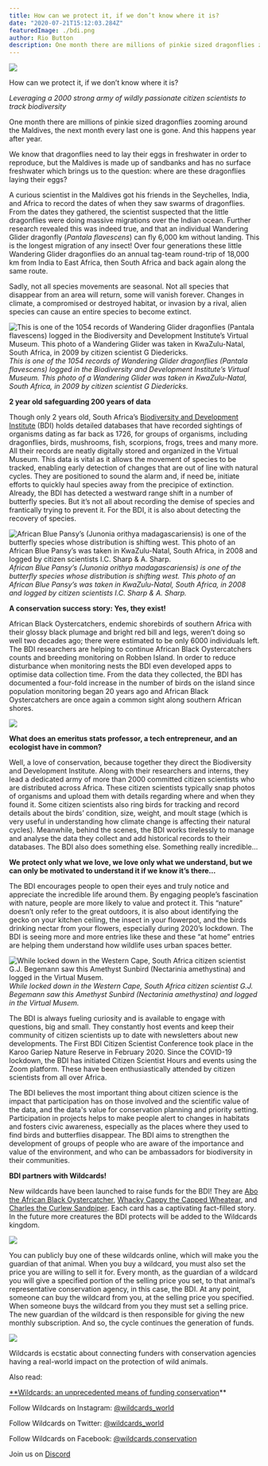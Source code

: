 ```yaml
---
title: How can we protect it, if we don’t know where it is?
date: "2020-07-21T15:12:03.284Z"
featuredImage: ./bdi.png
author: Rio Button
description: One month there are millions of pinkie sized dragonflies zooming around the Maldives, the next month every last one is gone. And this happens year after year.
---
```


![](/bdi.png)

How can we protect it, if we don’t know where it is?

_Leveraging a 2000 strong army of wildly passionate citizen scientists to track biodiversity_

One month there are millions of pinkie sized dragonflies zooming around the Maldives, the next month every last one is gone. And this happens year after year.

We know that dragonflies need to lay their eggs in freshwater in order to reproduce, but the Maldives is made up of sandbanks and has no surface freshwater which brings us to the question: where are these dragonflies laying their eggs?

A curious scientist in the Maldives got his friends in the Seychelles, India, and Africa to record the dates of when they saw swarms of dragonflies. From the dates they gathered, the scientist suspected that the little dragonflies were doing massive migrations over the Indian ocean. Further research revealed this was indeed true, and that an individual Wandering Glider dragonfly (_Pantala flavescens_) can fly 6,000 km without landing. This is the longest migration of any insect! Over four generations these little Wandering Glider dragonflies do an annual tag-team round-trip of 18,000 km from India to East Africa, then South Africa and back again along the same route.

Sadly, not all species movements are seasonal. Not all species that disappear from an area will return, some will vanish forever. Changes in climate, a compromised or destroyed habitat, or invasion by a rival, alien species can cause an entire species to become extinct.

![This is one of the 1054 records of Wandering Glider dragonflies (Pantala flavescens) logged in the Biodiversity and Development Institute’s Virtual Museum. This photo of a Wandering Glider was taken in KwaZulu-Natal, South Africa, in 2009 by citizen scientist G Diedericks.](https://cdn-images-1.medium.com/max/2048/0*m-L1RvH_G8go5GCI)_This is one of the 1054 records of Wandering Glider dragonflies (Pantala flavescens) logged in the Biodiversity and Development Institute’s Virtual Museum. This photo of a Wandering Glider was taken in KwaZulu-Natal, South Africa, in 2009 by citizen scientist G Diedericks._

**2 year old safeguarding 200 years of data**

Though only 2 years old, South Africa’s [Biodiversity and Development Institute](https://wildcards.world/#org/bdi) (BDI) holds detailed databases that have recorded sightings of organisms dating as far back as 1726, for groups of organisms, including dragonflies, birds, mushrooms, fish, scorpions, frogs, trees and many more. All their records are neatly digitally stored and organized in the Virtual Museum. This data is vital as it allows the movement of species to be tracked, enabling early detection of changes that are out of line with natural cycles. They are positioned to sound the alarm and, if need be, initiate efforts to quickly haul species away from the precipice of extinction. Already, the BDI has detected a westward range shift in a number of butterfly species. But it’s not all about recording the demise of species and frantically trying to prevent it. For the BDI, it is also about detecting the recovery of species.

![African Blue Pansy’s (*Junonia orithya madagascariensis*) is one of the butterfly species whose distribution is shifting west. This photo of an African Blue Pansy’s was taken in KwaZulu-Natal, South Africa, in 2008 and logged by citizen scientists I.C. Sharp & A. Sharp.](https://cdn-images-1.medium.com/max/2000/0*UyBINMi-Sc668LuV)*African Blue Pansy’s (*Junonia orithya madagascariensis*) is one of the butterfly species whose distribution is shifting west. This photo of an African Blue Pansy’s was taken in KwaZulu-Natal, South Africa, in 2008 and logged by citizen scientists I.C. Sharp & A. Sharp.*

**A conservation success story: Yes, they exist!**

African Black Oystercatchers, endemic shorebirds of southern Africa with their glossy black plumage and bright red bill and legs, weren’t doing so well two decades ago; there were estimated to be only 6000 individuals left. The BDI researchers are helping to continue African Black Oystercatchers counts and breeding monitoring on Robben Island. In order to reduce disturbance when monitoring nests the BDI even developed apps to optimise data collection time. From the data they collected, the BDI has documented a four-fold increase in the number of birds on the island since population monitoring began 20 years ago and African Black Oystercatchers are once again a common sight along southern African shores.

![](https://cdn-images-1.medium.com/max/2290/1*duzSa3FwAk-y3LXzFBmN6g.png)

**What does an emeritus stats professor, a tech entrepreneur, and an ecologist have in common?**

Well, a love of conservation, because together they direct the Biodiversity and Development Institute. Along with their researchers and interns, they lead a dedicated army of more than 2000 committed citizen scientists who are distributed across Africa. These citizen scientists typically snap photos of organisms and upload them with details regarding where and when they found it. Some citizen scientists also ring birds for tracking and record details about the birds’ condition, size, weight, and moult stage (which is very useful in understanding how climate change is affecting their natural cycles). Meanwhile, behind the scenes, the BDI works tirelessly to manage and analyse the data they collect and add historical records to their databases. The BDI also does something else. Something really incredible…

**We protect only what we love, we love only what we understand, but we can only be motivated to understand it if we know it’s there…**

The BDI encourages people to open their eyes and truly notice and appreciate the incredible life around them. By engaging people’s fascination with nature, people are more likely to value and protect it. This “nature” doesn’t only refer to the great outdoors, it is also about identifying the gecko on your kitchen ceiling, the insect in your flowerpot, and the birds drinking nectar from your flowers, especially during 2020’s lockdown. The BDI is seeing more and more entries like these and these “at home” entries are helping them understand how wildlife uses urban spaces better.

![While locked down in the Western Cape, South Africa citizen scientist G.J. Begemann saw this Amethyst Sunbird (Nectarinia amethystina) and logged in the Virtual Musem.](https://cdn-images-1.medium.com/max/4000/0*3noc0i1GG1kBVCYL.jpg)_While locked down in the Western Cape, South Africa citizen scientist G.J. Begemann saw this Amethyst Sunbird (Nectarinia amethystina) and logged in the Virtual Musem._

The BDI is always fueling curiosity and is available to engage with questions, big and small. They constantly host events and keep their community of citizen scientists up to date with newsletters about new developments. The First BDI Citizen Scientist Conference took place in the Karoo Gariep Nature Reserve in February 2020. Since the COVID-19 lockdown, the BDI has initiated Citizen Scientist Hours and events using the Zoom platform. These have been enthusiastically attended by citizen scientists from all over Africa.

The BDI believes the most important thing about citizen science is the impact that participation has on those involved and the scientific value of the data, and the data's value for conservation planning and priority setting. Participation in projects helps to make people alert to changes in habitats and fosters civic awareness, especially as the places where they used to find birds and butterflies disappear. The BDI aims to strengthen the development of groups of people who are aware of the importance and value of the environment, and who can be ambassadors for biodiversity in their communities.

**BDI partners with Wildcards!**

New wildcards have been launched to raise funds for the BDI! They are [Abo the African Black Oystercatcher](https://wildcards.world/#details/20), [Whacky Cappy the Capped Wheatear](https://wildcards.world/#details/21), and [Charles the Curlew Sandpiper](https://wildcards.world/#details/23). Each card has a captivating fact-filled story. In the future more creatures the BDI protects will be added to the Wildcards kingdom.

![](https://cdn-images-1.medium.com/max/2280/0*tVexJefBi4YmHh6j)

You can publicly buy one of these wildcards online, which will make you the guardian of that animal. When you buy a wildcard, you must also set the price you are willing to sell it for. Every month, as the guardian of a wildcard you will give a specified portion of the selling price you set, to that animal’s representative conservation agency, in this case, the BDI. At any point, someone can buy the wildcard from you, at the selling price you specified. When someone buys the wildcard from you they must set a selling price. The new guardian of the wildcard is then responsible for giving the new monthly subscription. And so, the cycle continues the generation of funds.

![](https://cdn-images-1.medium.com/max/3200/0*OdtCnPjLxLUTQknf)

Wildcards is ecstatic about connecting funders with conservation agencies having a real-world impact on the protection of wild animals.

Also read:

[\*\*Wildcards: an unprecedented means of funding conservation](https://blog.wildcards.world/wildcards-intro/)\*\*

Follow Wildcards on Instagram: [@wildcards_world](https://www.instagram.com/wildcards_world)

Follow Wildcards on Twitter: [@wildcards_world](https://twitter.com/wildcards_world)

Follow Wildcards on Facebook: [@wildcards.conservation](https://www.facebook.com/wildcards.conservation)

Join us on [Discord](https://discord.gg/Wemmn63)
